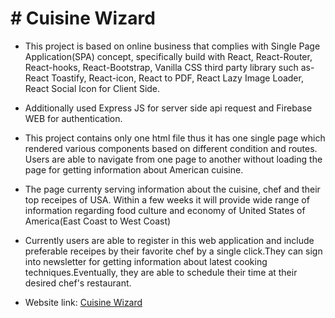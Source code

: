 # # Cuisine Wizard

- This project is based on online business that complies with Single Page Application(SPA)
  concept, specifically build with React, React-Router, React-hooks, React-Bootstrap, Vanilla CSS third party library
  such as- React Toastify, React-icon, React to PDF, React Lazy Image Loader, React Social Icon for Client Side.

- Additionally used Express JS for server side api request and Firebase WEB for authentication.

- This project contains only one html file thus it has one single page which rendered
  various components based on different condition and routes. Users are able to navigate from one page
  to another without loading the page for getting information about American cuisine.

- The page currenty serving information about the cuisine, chef and their top receipes of USA. Within a few weeks
  it will provide wide range of information regarding food culture and economy of United States of America(East Coast to West Coast)

- Currently users are able to register in this web application and include preferable receipes by their favorite chef by
  a single click.They can sign into newsletter for getting information about latest cooking techniques.Eventually, they are able to schedule their time at their desired chef's restaurant.

* Website link: [Cuisine Wizard](https://meet.google.com/cma-capd-sff?pli=1)
